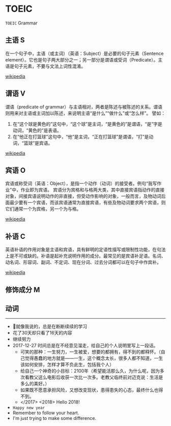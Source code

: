 # TOEIC

`TOEIC` Grammar

## 主语 **S**

在一个句子中，主语（或主词）（英语：Subject）是必要的句子元素（Sentence element）。它也是句子两大部分之一；另一部分是谓语或受词（Predicate）。主语是句子元素，不要与文法上词性混淆。

[wikipedia](https://zh.wikipedia.org/wiki/%E4%B8%BB%E8%AA%9E)

## 谓语 **V**

谓语（predicate of grammar）与主语相对，两者是陈述与被陈述的关系。谓语则用来对主语或主词加以陈述，来说明主语“是什么”“做什么”或“怎么样”。
譬如：

1. 在“这个球是黄色的”这句中，“这个球”是主词，“是黄色的”是谓语，“是”字是动词，“黄色的”是表语。
1. 在“他正在打篮球”这句中，“他”是主词，“正在打篮球”是谓语，“打”是动词，“篮球”是宾语。

[wikipedia](https://zh.wikipedia.org/wiki/%E8%AC%82%E8%AA%9E)

## 宾语 **O**

宾语或称受词（英语：Object），是指一个动作（动词）的接受者。例句“我写作业”中，作业即为宾语。
宾语分为宾格和与格两大类，其中直接宾语指动作的直接对象，间接宾语说明动作的非直接，但受动作影响的对象，一般而言，及物动词后面最少要有一个宾语，而该宾语通常为直接宾语，有些及物动词要求两个宾语，则它们通常一个为宾格，另一个为与格。

[wikipedia](https://zh.wikipedia.org/wiki/%E8%B3%93%E8%AA%9E)

## 补语 **C**

英语补语的作用对象是主语和宾语，具有鲜明的定语性描写或限制性功能，在句法上是不可或缺的。补语是起补充说明作用的成分。最常见的是宾语补足语。名词、动名词、形容词、副词、不定词、现在分词、过去分词都可以在句子中作宾补。

[wikipedia](https://zh.wikipedia.org/wiki/补语)

## 修饰成分 **M**

## 动词

----

- 就像我说的，总是在断断续续的学习
- 花了30天却只看了16天的内容
- 继续努力
- 2017-12-27 时间总是在不经意见溜走，给自己的个人说明里写上一段话。
    - 可笑的那种：一生努力，一生被爱，想要的都拥有，得不到的都释怀。（自己觉得愚蠢的地方就是——一生，这个概念太长，很多人都不知道，一生该如何安排，怎样才算不负此生，包括我个人）
    - 给自己一个神奇的小目标：2100年（希望能活那么久，为什么呢，因为多次看教父这么电影后收获一次比一次多。老教父临终前对迈克说：生活是多么的美好。）
    - 如果既不愿意承担风险，又想改变现状，患得患失的心态，最终什么也得不到。
    - </2017> <2018> Hello 2018!
- `Happy new year`
- Remember to follow your heart.
- I'm just trying to make some difference.
